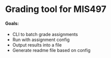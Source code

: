 # Grading tool for MIS497

#### Goals:
* CLI to batch grade assignments
* Run with assignment config
* Output results into a file
* Generate readme file based on config
